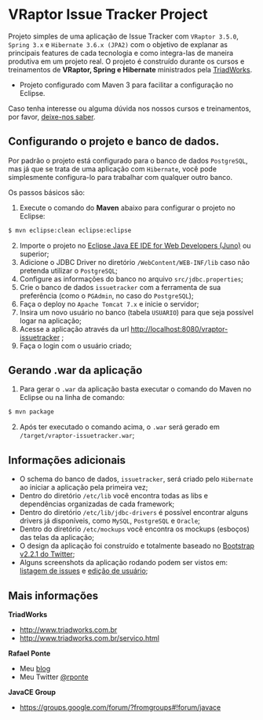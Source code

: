 VRaptor Issue Tracker Project
=============================

Projeto simples de uma aplicação de Issue Tracker com `VRaptor 3.5.0`, `Spring 3.x` e `Hibernate 3.6.x (JPA2)` com o objetivo de explanar as principais features de cada tecnologia e como integra-las de maneira produtiva em um projeto real. O projeto é construído durante os cursos e treinamentos de **VRaptor, Spring e Hibernate** ministrados pela [TriadWorks](http://www.triadworks.com.br).

* Projeto configurado com Maven 3 para facilitar a configuração no Eclipse.

Caso tenha interesse ou alguma dúvida nos nossos cursos e treinamentos, por favor, [deixe-nos saber](http://www.triadworks.com.br/contatos.html).

Configurando o projeto e banco de dados.
----------------------------------------

Por padrão o projeto está configurado para o banco de dados `PostgreSQL`, mas já que se trata de uma aplicação com `Hibernate`, você pode simplesmente configura-lo para trabalhar com qualquer outro banco.

Os passos básicos são:

1. Execute o comando do **Maven** abaixo para configurar o projeto no Eclipse:
```BASH
$ mvn eclipse:clean eclipse:eclipse
```

2. Importe o projeto no [Eclipse Java EE IDE for Web Developers (Juno)](http://www.eclipse.org/downloads/) ou superior; 
3. Adicione o JDBC Driver no diretório `/WebContent/WEB-INF/lib` caso não pretenda utilizar o `PostgreSQL`;
4. Configure as informações do banco no arquivo `src/jdbc.properties`;
5. Crie o banco de dados `issuetracker` com a ferramenta de sua preferência (como o `PGAdmin`, no caso do `PostgreSQL`);
6. Faça o deploy no `Apache Tomcat 7.x` e inicie o servidor;
7. Insira um novo usuário no banco (tabela `USUARIO`) para que seja possível logar na aplicação;
8. Acesse a aplicação através da url [http://localhost:8080/vraptor-issuetracker](http://localhost:8080/vraptor-issuetracker) ;
9. Faça o login com o usuário criado;

Gerando .war da aplicação
------------------------
1. Para gerar o `.war` da aplicação basta executar o comando do Maven no Eclipse ou na linha de comando:
```BASH
$ mvn package
```
2. Após ter executado o comando acima, o `.war` será gerado em `/target/vraptor-issuetracker.war`;

Informações adicionais
------------------------

* O schema do banco de dados, `issuetracker`, será criado pelo `Hibernate` ao iniciar a aplicação pela primeira vez;
* Dentro do diretório `/etc/lib` você encontra todas as libs e dependências organizadas de cada framework;
* Dentro do diretório `/etc/lib/jdbc-drivers` é possível encontrar alguns drivers já disponíveis, como `MySQL`, `PostgreSQL` e `Oracle`;
* Dentro do diretório `/etc/mockups` você encontra os mockups (esboços) das telas da aplicação;
* O design da aplicação foi construído e totalmente baseado no [Bootstrap v2.2.1 do Twitter](http://twitter.github.io/bootstrap/);
* Alguns screenshots da aplicação rodando podem ser vistos em: [listagem de issues](http://twitpic.com/b79qri/full) e [edição de usuário](http://twitpic.com/b79p9c/full);

Mais informações
----------------

**TriadWorks**
- http://www.triadworks.com.br
- http://www.triadworks.com.br/servico.html

**Rafael Ponte**
- Meu [blog](http://www.rponte.com.br)
- Meu Twitter [@rponte](http://twitter.com/#!/rponte)

**JavaCE Group**
- https://groups.google.com/forum/?fromgroups#!forum/javace
